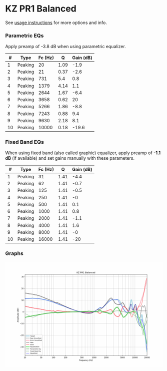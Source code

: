 # KZ PR1 Balanced
See [usage instructions](https://github.com/jaakkopasanen/AutoEq#usage) for more options and info.

### Parametric EQs
Apply preamp of -3.8 dB when using parametric equalizer.

|   # | Type    |   Fc (Hz) |    Q |   Gain (dB) |
|-----|---------|-----------|------|-------------|
|   1 | Peaking |        20 | 1.09 |        -1.9 |
|   2 | Peaking |        21 | 0.37 |        -2.6 |
|   3 | Peaking |       731 | 5.4  |         0.8 |
|   4 | Peaking |      1379 | 4.14 |         1.1 |
|   5 | Peaking |      2644 | 1.67 |        -6.4 |
|   6 | Peaking |      3658 | 0.62 |        20   |
|   7 | Peaking |      5266 | 1.86 |        -8.8 |
|   8 | Peaking |      7243 | 0.88 |         9.4 |
|   9 | Peaking |      9630 | 2.18 |         8.1 |
|  10 | Peaking |     10000 | 0.18 |       -19.6 |

### Fixed Band EQs
When using fixed band (also called graphic) equalizer, apply preamp of **-1.1 dB** (if available) and set gains manually with these parameters.

|   # | Type    |   Fc (Hz) |    Q |   Gain (dB) |
|-----|---------|-----------|------|-------------|
|   1 | Peaking |        31 | 1.41 |        -4.4 |
|   2 | Peaking |        62 | 1.41 |        -0.7 |
|   3 | Peaking |       125 | 1.41 |        -0.5 |
|   4 | Peaking |       250 | 1.41 |        -0   |
|   5 | Peaking |       500 | 1.41 |         0.1 |
|   6 | Peaking |      1000 | 1.41 |         0.8 |
|   7 | Peaking |      2000 | 1.41 |        -1.1 |
|   8 | Peaking |      4000 | 1.41 |         1.6 |
|   9 | Peaking |      8000 | 1.41 |        -0   |
|  10 | Peaking |     16000 | 1.41 |       -20   |

### Graphs
![](./KZ%20PR1%20Balanced.png)
